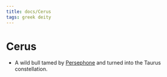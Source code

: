 ```yaml
---
title: docs/Cerus
tags: greek deity
---
```


# Cerus 
- A wild bull tamed by [Persephone](Persephone.md) and turned into the Taurus constellation.